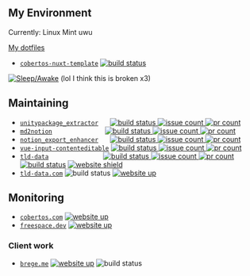 ## My Environment

Currently: Linux Mint uwu

[My dotfiles](https://github.com/Cobertos/dotfiles)

* [`cobertos-nuxt-template`](https://github.com/Cobertos/cobertos-nuxt-template) <a href="https://github.com/Cobertos/cobertos-nuxt-template/actions" target="_blank"><img alt="build status" src="https://github.com/Cobertos/cobertos-nuxt-template/workflows/Package%20Tests/badge.svg"></a>


[![Sleep/Awake](https://sleebies.vercel.app/api/95QFMH)](https://github.com/Cobertos/sleebies)  (lol I think this is broken x3)

## Maintaining

* [`unitypackage_extractor`](https://github.com/Cobertos/unitypackage_extractor) &nbsp;&nbsp;&nbsp;&nbsp;&nbsp;<a href="https://github.com/Cobertos/unitypackage_extractor/actions" target="_blank"><img alt="build status" src="https://github.com/Cobertos/unitypackage_extractor/workflows/Package%20Tests/badge.svg"> <img alt="issue count" src="https://img.shields.io/github/issues/Cobertos/unitypackage_extractor?color=ffffff"> <img alt="pr count" src="https://img.shields.io/github/issues-pr/Cobertos/unitypackage_extractor?color=ffffff"></a>
* [`md2notion`](https://github.com/Cobertos/md2notion) &nbsp;&nbsp;&nbsp;&nbsp;&nbsp;&nbsp;&nbsp;&nbsp;&nbsp;&nbsp;&nbsp;&nbsp;&nbsp;&nbsp;&nbsp;&nbsp;&nbsp;&nbsp;&nbsp;&nbsp;&nbsp;&nbsp;&nbsp;&nbsp;&nbsp;&nbsp;<a href="https://github.com/Cobertos/md2notion/actions" target="_blank"><img alt="build status" src="https://github.com/Cobertos/md2notion/workflows/Package%20Tests/badge.svg"> <img alt="issue count" src="https://img.shields.io/github/issues/Cobertos/md2notion?color=ffffff"> <img alt="pr count" src="https://img.shields.io/github/issues-pr/Cobertos/md2notion?color=ffffff"></a>
* [`notion_export_enhancer`](https://github.com/Cobertos/notion_export_enhancer) &nbsp;&nbsp;&nbsp;&nbsp;&nbsp;<a href="https://github.com/Cobertos/notion_export_enhancer/actions" target="_blank"><img alt="build status" src="https://github.com/Cobertos/notion_export_enhancer/workflows/Package%20Tests/badge.svg"> <img alt="issue count" src="https://img.shields.io/github/issues/Cobertos/notion_export_enhancer?color=ffffff"> <img alt="pr count" src="https://img.shields.io/github/issues-pr/Cobertos/notion_export_enhancer?color=ffffff"></a>
* [`vue-input-contenteditable`](https://github.com/Cobertos/vue-input-contenteditable) <a href="https://github.com/Cobertos/vue-input-contenteditable/actions" target="_blank"><img alt="build status" src="https://github.com/Cobertos/vue-input-contenteditable/workflows/Package%20Tests/badge.svg"> <img alt="issue count" src="https://img.shields.io/github/issues/Cobertos/vue-input-contenteditable?color=ffffff"> <img alt="pr count" src="https://img.shields.io/github/issues-pr/Cobertos/vue-input-contenteditable?color=ffffff"></a>
* [`tld-data`](https://github.com/Cobertos/tld-data/) &nbsp;&nbsp;&nbsp;&nbsp;&nbsp;&nbsp;&nbsp;&nbsp;&nbsp;&nbsp;&nbsp;&nbsp;&nbsp;&nbsp;&nbsp;&nbsp;&nbsp;&nbsp;&nbsp;&nbsp;&nbsp;&nbsp;&nbsp;&nbsp;&nbsp;&nbsp;&nbsp;<a href="https://github.com/Cobertos/tld-data/actions" target="_blank"><img alt="build status" src="https://github.com/Cobertos/tld-data/workflows/Package%20Tests/badge.svg"> <img alt="issue count" src="https://img.shields.io/github/issues/Cobertos/tld-data?color=ffffff"> <img alt="pr count" src="https://img.shields.io/github/issues-pr/Cobertos/tld-data?color=ffffff"></a> <a href="https://github.com/Cobertos/tld-data/actions" target="_blank"><img alt="build status" src="https://github.com/Cobertos/tld-data/workflows/Fetch%20Data/badge.svg"></a> <a href="https://tld-data.com" target="_blank"><img alt="website shield" src="https://img.shields.io/badge/website-tld--data.com-888888.svg"></a>
* [`tld-data.com`](https://github.com/Cobertos/tld-data.com/) <img alt="build status" src="https://vercel-badge-fork.vercel.app/api/cobertos/tld-data.com"> <a href="https://tld-data.com" target="_blank"><img alt="website up" src="https://shields.b4t.to/website?down_color=red&down_message=down&up_color=green&up_message=up&url=https%3A%2F%2Ftld-data.com"></a>



## Monitoring

* [`cobertos.com`](https://cobertos.com) <a href="https://cobertos.com" target="_blank"><img alt="website up" src="https://shields.b4t.to/website?down_color=red&down_message=down&up_color=green&up_message=up&url=https%3A%2F%2Fcobertos.com"></a>
* [`freespace.dev`](https://freespace.dev) <a href="https://freespace.dev" target="_blank"><img alt="website up" src="https://shields.b4t.to/website?down_color=red&down_message=down&up_color=green&up_message=up&url=https%3A%2F%2Ffreespace.dev"></a>

### Client work

* [`brege.me`](https://brege.me) <a href="https://brege.me" target="_blank"><img alt="website up" src="https://shields.b4t.to/website?down_color=red&down_message=down&up_color=green&up_message=up&url=https%3A%2F%2Fbrege.me"></a> <img alt="build status" src="https://vercel-badge-fork.vercel.app/api/cobertos/commisioned-brege-me">
